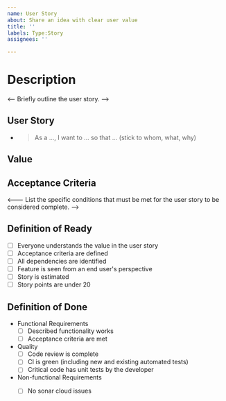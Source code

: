 ```yaml
---
name: User Story
about: Share an idea with clear user value
title: ''
labels: Type:Story
assignees: ''

---
```


# Description
<-- Briefly outline the user story. -->

## User Story

* > As a ..., I want to ... so that ... (stick to whom, what, why)

## Value
<!--- Explain the benefit or value this feature will bring. What is the positive impact on users or the system? -->

## Acceptance Criteria
<--- List the specific conditions that must be met for the user story to be considered complete. -->

## Definition of Ready
- [ ] Everyone understands the value in the user story
- [ ] Acceptance criteria are defined
- [ ] All dependencies are identified
- [ ] Feature is seen from an end user's perspective
- [ ] Story is estimated
- [ ] Story points are under 20

## Definition of Done
- Functional Requirements
    - [ ] Described functionality works
    - [ ] Acceptance criteria are met
- Quality
    - [ ] Code review is complete
    - [ ] CI is green (including new and existing automated tests)
    - [ ] Critical code has unit tests by the developer
- Non-functional Requirements
    - [ ] No sonar cloud issues

